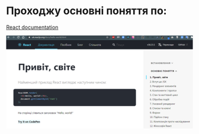 # Проходжу основні поняття по:
>
[React documentation](https://uk.reactjs.org/docs/hello-world.html)
>
>
![basic](/public/img/basic.png)

